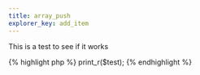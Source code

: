```yaml
---
title: array_push
explorer_key: add_item
---
```

This is a test to see if it works

{% highlight php %}
    print_r($test);
{% endhighlight %}